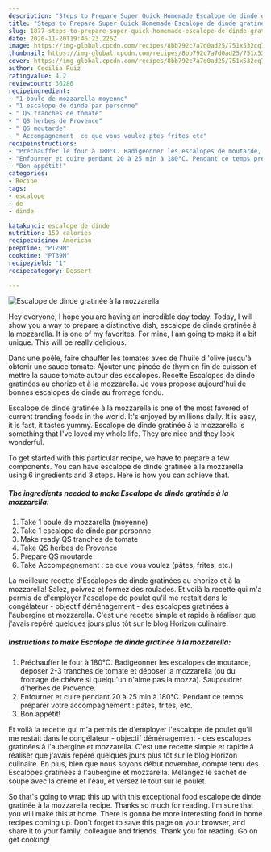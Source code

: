 ```yaml
---
description: "Steps to Prepare Super Quick Homemade Escalope de dinde gratinée à la mozzarella"
title: "Steps to Prepare Super Quick Homemade Escalope de dinde gratinée à la mozzarella"
slug: 1877-steps-to-prepare-super-quick-homemade-escalope-de-dinde-gratinee-a-la-mozzarella
date: 2020-11-20T19:46:23.226Z
image: https://img-global.cpcdn.com/recipes/8bb792c7a7d0ad25/751x532cq70/escalope-de-dinde-gratinee-a-la-mozzarella-photo-principale-de-la-recette.jpg
thumbnail: https://img-global.cpcdn.com/recipes/8bb792c7a7d0ad25/751x532cq70/escalope-de-dinde-gratinee-a-la-mozzarella-photo-principale-de-la-recette.jpg
cover: https://img-global.cpcdn.com/recipes/8bb792c7a7d0ad25/751x532cq70/escalope-de-dinde-gratinee-a-la-mozzarella-photo-principale-de-la-recette.jpg
author: Cecilia Ruiz
ratingvalue: 4.2
reviewcount: 36286
recipeingredient:
- "1 boule de mozzarella moyenne"
- "1 escalope de dinde par personne"
- " QS tranches de tomate"
- " QS herbes de Provence"
- " QS moutarde"
- " Accompagnement  ce que vous voulez ptes frites etc"
recipeinstructions:
- "Préchauffer le four à 180°C. Badigeonner les escalopes de moutarde, déposer 2-3 tranches de tomate et déposer la mozzarella (ou du fromage de chèvre si quelqu&#39;un n&#39;aime pas la mozza). Saupoudrer d&#39;herbes de Provence."
- "Enfourner et cuire pendant 20 à 25 min à 180°C. Pendant ce temps préparer votre accompagnement : pâtes, frites, etc."
- "Bon appétit!"
categories:
- Recipe
tags:
- escalope
- de
- dinde

katakunci: escalope de dinde 
nutrition: 159 calories
recipecuisine: American
preptime: "PT29M"
cooktime: "PT39M"
recipeyield: "1"
recipecategory: Dessert

---
```



![Escalope de dinde gratinée à la mozzarella](https://img-global.cpcdn.com/recipes/8bb792c7a7d0ad25/751x532cq70/escalope-de-dinde-gratinee-a-la-mozzarella-photo-principale-de-la-recette.jpg)

Hey everyone, I hope you are having an incredible day today. Today, I will show you a way to prepare a distinctive dish, escalope de dinde gratinée à la mozzarella. It is one of my favorites. For mine, I am going to make it a bit unique. This will be really delicious.

Dans une poêle, faire chauffer les tomates avec de l&#39;huile d &#39;olive jusqu&#39;à obtenir une sauce tomate. Ajouter une pincée de thym en fin de cuisson et mettre la sauce tomate autour des escalopes. Recette Escalopes de dinde gratinées au chorizo et à la mozzarella. Je vous propose aujourd&#39;hui de bonnes escalopes de dinde au fromage fondu.

Escalope de dinde gratinée à la mozzarella is one of the most favored of current trending foods in the world. It's enjoyed by millions daily. It is easy, it is fast, it tastes yummy. Escalope de dinde gratinée à la mozzarella is something that I've loved my whole life. They are nice and they look wonderful.


To get started with this particular recipe, we have to prepare a few components. You can have escalope de dinde gratinée à la mozzarella using 6 ingredients and 3 steps. Here is how you can achieve that.

<!--inarticleads1-->

##### The ingredients needed to make Escalope de dinde gratinée à la mozzarella:

1. Take 1 boule de mozzarella (moyenne)
1. Take 1 escalope de dinde par personne
1. Make ready  QS tranches de tomate
1. Take  QS herbes de Provence
1. Prepare  QS moutarde
1. Take  Accompagnement : ce que vous voulez (pâtes, frites, etc.)


La meilleure recette d&#39;Escalopes de dinde gratinées au chorizo et à la mozzarella! Salez, poivrez et formez des roulades. Et voilà la recette qui m&#39;a permis de d&#39;employer l&#39;escalope de poulet qu&#39;il me restait dans le congélateur - objectif déménagement - des escalopes gratinées à l&#39;aubergine et mozzarella. C&#39;est une recette simple et rapide à réaliser que j&#39;avais repéré quelques jours plus tôt sur le blog Horizon culinaire. 

<!--inarticleads2-->

##### Instructions to make Escalope de dinde gratinée à la mozzarella:

1. Préchauffer le four à 180°C. Badigeonner les escalopes de moutarde, déposer 2-3 tranches de tomate et déposer la mozzarella (ou du fromage de chèvre si quelqu&#39;un n&#39;aime pas la mozza). Saupoudrer d&#39;herbes de Provence.
1. Enfourner et cuire pendant 20 à 25 min à 180°C. Pendant ce temps préparer votre accompagnement : pâtes, frites, etc.
1. Bon appétit!


Et voilà la recette qui m&#39;a permis de d&#39;employer l&#39;escalope de poulet qu&#39;il me restait dans le congélateur - objectif déménagement - des escalopes gratinées à l&#39;aubergine et mozzarella. C&#39;est une recette simple et rapide à réaliser que j&#39;avais repéré quelques jours plus tôt sur le blog Horizon culinaire. En plus, bien que nous soyons début novembre, compte tenu des. Escalopes gratinées à l&#39;aubergine et mozzarella. Mélangez le sachet de soupe avec la crème et l&#39;eau, et versez le tout sur le poulet. 

So that's going to wrap this up with this exceptional food escalope de dinde gratinée à la mozzarella recipe. Thanks so much for reading. I'm sure that you will make this at home. There is gonna be more interesting food in home recipes coming up. Don't forget to save this page on your browser, and share it to your family, colleague and friends. Thank you for reading. Go on get cooking!
